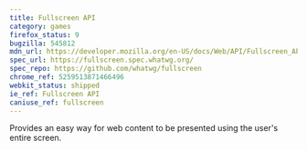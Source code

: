 ```yaml
---
title: Fullscreen API
category: games
firefox_status: 9
bugzilla: 545812
mdn_url: https://developer.mozilla.org/en-US/docs/Web/API/Fullscreen_API
spec_url: https://fullscreen.spec.whatwg.org/
spec_repo: https://github.com/whatwg/fullscreen
chrome_ref: 5259513871466496
webkit_status: shipped
ie_ref: Fullscreen API
caniuse_ref: fullscreen
---
```


Provides an easy way for web content to be presented using the user's entire screen.

